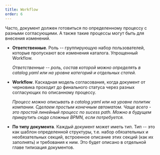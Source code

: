 ```yaml
---
title: Workflow
order: 6
---
```


Часто, документ должен готовиться по определенному процессу с разными согласующими. А также такие процессы могут быть для внесения изменений.

-  **Ответственные**. Роль -- группирующую набор пользователей, которые пропускают все изменения каталога. Упрощенный Workflow.

   *Ответственные -- роль, состав которой можно определять в catalog.yaml или на уровне категорий и отдельных статей.*

-  **Workflow**. Каскадная модель согласования, когда документ от черновика проходит до финального статуса через разных согласующих по описанному процессу.

   *Процесс можно описывать в catalog.yaml или на уровне политик компании. Сделаем простым конечным автоматом. Чаще всего - это простой линейный процесс по sucess path. Можно в будущем прикрутить сюда сложные BPMN, если потребуется.*

-  **По типу документа**. Каждый документ может иметь тип. Тип -- это как шаблон определенной структуры, т.е. набор обязательных и необязательных секций, встроенное описание этих секций (как их заполнять) и требования к ним. Это будет описано в отдельной главе типизация документов.